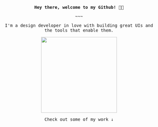 <p align="center" style="font-weight: 700;">
  <samp>Hey there, welcome to my Github! 👋🏼<samp>
</p>

<p align="center">
  <samp>~~~</samp>
</p>
    
<p align="center">
  <samp>I'm a design developer in love with building great UIs and the tools that enable them.</samp>
</p>

<p align="center">
  <img width="250" src="https://media.giphy.com/media/69jtJ7EgteRXVpASSN/source.gif">
</p>

<p align="center">
  <samp>Check out some of my work ↓ </samp>
</p>
